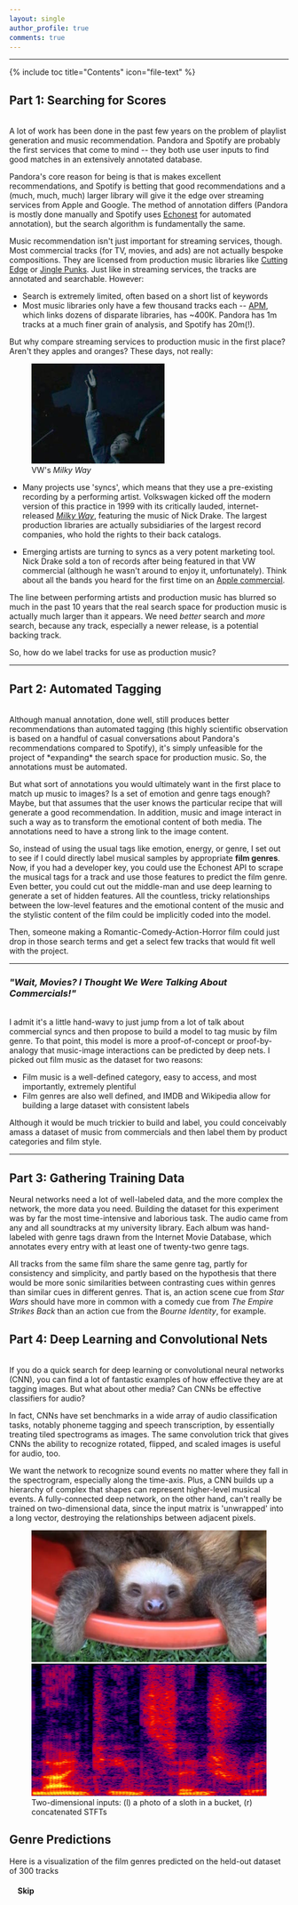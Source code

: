 ```yaml
---
layout: single
author_profile: true
comments: true
---
```


---

<script src="https://d3js.org/d3.v3.min.js" charset="utf-8"></script>
<script src="https://ajax.googleapis.com/ajax/libs/jquery/1.8.3/jquery.min.js"></script>
<script src="https://code.jquery.com/ui/1.9.2/jquery-ui.js"></script>

{% include toc title="Contents" icon="file-text" %}

## Part 1: Searching for Scores ##  
<br/>
A lot of work has been done in the past few years on the problem of playlist generation and music recommendation. Pandora and Spotify are probably the first services that come to mind -- they both use user inputs to find good matches in an extensively annotated database. 

Pandora's core reason for being is that is makes excellent recommendations, and Spotify is betting that good recommendations and a (much, much, much) larger library will give it the edge over streaming services from Apple and Google. The method of annotation differs (Pandora is mostly done manually and Spotify uses [Echonest](http://the.echonest.com) for automated annotation), but the search algorithm is fundamentally the same. 

Music recommendation isn't just important for streaming services, though. Most commercial tracks (for TV, movies, and ads) are not actually bespoke compositions. They are licensed from production music libraries like [Cutting Edge](http://cuttingedge.sourceaudio.com) or [Jingle Punks](http://jinglepunks.com). Just like in streaming services, the tracks are annotated and searchable. However:

* Search is extremely limited, often based on a short list of keywords
* Most music libraries only have a few thousand tracks each -- [APM](http://www.apmmusic.com), which links dozens of disparate libraries, has ~400K. Pandora has 1m tracks at a much finer grain of analysis, and Spotify has 20m(!).

But why compare streaming services to production music in the first place? Aren't they apples and oranges? These days, not really:

<figure class='align-right'>
	<img src='../images/pink_moon.jpg'>
	<figcaption>VW's <i>Milky Way</i></figcaption>
</figure>

* Many projects use 'syncs', which means that they use a pre-existing recording by a performing artist. Volkswagen kicked off the modern version of this practice in 1999 with its critically lauded, internet-released [*Milky Way*](https://www.youtube.com/watch?v=0nWuCZe4lSE), featuring the music of Nick Drake. The largest production libraries are actually subsidiaries of the largest record companies, who hold the rights to their back catalogs. 

* Emerging artists are turning to syncs as a very potent marketing tool. Nick Drake sold a ton of records after being featured in that VW commercial (although he wasn't around to enjoy it, unfortunately). Think about all the bands you heard for the first time on an [Apple commercial](http://www.applemusic.info).


The line between performing artists and production music has blurred so much in the past 10 years that the real search space for production music is actually much larger than it appears. We need *better* search and *more* search, because any track, especially a newer release, is a potential backing track. 

So, how do we label tracks for use as production music?

***

## Part 2: Automated Tagging ##
<br/>
Although manual annotation, done well, still produces better recommendations than automated tagging (this highly scientific observation is based on a handful of casual conversations about Pandora's recommendations compared to Spotify), it's simply unfeasible for the project of *expanding* the search space for production music. So, the annotations must be automated.

But what sort of annotations you would ultimately want in the first place to match up music to images? Is a set of emotion and genre tags enough? Maybe, but that assumes that the user knows the particular recipe that will generate a good recommendation. In addition, music and image interact in such a way as to transform the emotional content of both media. The annotations need to have a strong link to the image content. 

So, instead of using the usual tags like emotion, energy, or genre, I set out to see if I could directly label musical samples by appropriate **film genres**. Now, if you had a developer key, you could use the Echonest API to scrape the musical tags for a track and use those features to predict the film genre. Even better, you could cut out the middle-man and use deep learning to generate a set of hidden features. All the countless, tricky relationships between the low-level features and the emotional content of the music and the stylistic content of the film could be implicitly coded into the model.

Then, someone making a Romantic-Comedy-Action-Horror film could just drop in those search terms and get a select few tracks that would fit well with the project.

---

### *"Wait, Movies? I Thought We Were Talking About Commercials!"* ###
<br/>
I admit it's a little hand-wavy to just jump from a lot of talk about commercial syncs and then propose to build a model to tag music by film genre. To that point, this model is more a proof-of-concept or proof-by-analogy that music-image interactions can be predicted by deep nets. I picked out film music as the dataset for two reasons:

* Film music is a well-defined category, easy to access, and most importantly, extremely plentiful
* Film genres are also well defined, and IMDB and Wikipedia allow for building a large dataset with consistent labels

Although it would be much trickier to build and label, you could conceivably amass a dataset of music from commercials and then label them by product categories and film style.

***


## Part 3: Gathering Training Data ##

Neural networks need a lot of well-labeled data, and the more complex the network, the more data you need. Building the dataset for this experiment was by far the most time-intensive and laborious task. The audio came from any and all soundtracks at my university library. Each album was hand-labeled with genre tags drawn from the Internet Movie Database, which annotates every entry with at least one of twenty-two genre tags. 

All tracks from the same film share the same genre tag, partly for consistency and simplicity, and partly based on the hypothesis that there would be more sonic similarities between contrasting cues within genres than similar cues in different genres. That is, an action scene cue from *Star Wars* should have more in common with a comedy cue from *The Empire Strikes Back* than an action cue from the *Bourne Identity*, for example.

## Part 4: Deep Learning and Convolutional Nets ##
<br/>
If you do a quick search for deep learning or convolutional neural networks (CNN), you can find a lot of fantastic examples of how effective they are at tagging images. But what about other media? Can CNNs be effective classifiers for audio?

In fact, CNNs have set benchmarks in a wide array of audio classification tasks, notably phoneme tagging and speech transcription, by essentially treating tiled spectrograms as images. The same convolution trick that gives CNNs the ability to recognize rotated, flipped, and scaled images is useful for audio, too. 

We want the network to recognize sound events no matter where they fall in the spectrogram, especially along the time-axis. Plus, a CNN builds up a hierarchy of complex that shapes can represent higher-level musical events. A fully-connected deep network, on the other hand, can't really be trained on two-dimensional data, since the input matrix is 'unwrapped' into a long vector, destroying the relationships between adjacent pixels.

<figure class='half'>
	<img src='../images/sloth.jpg'>
	<img src='../images/spect.png'>
	<figcaption>Two-dimensional inputs: (l) a photo of a sloth in a bucket, (r) concatenated STFTs</figcaption>
</figure>

<h2>Genre Predictions</h2>
<p>Here is a visualization of the film genres predicted on the held-out dataset of 300 tracks</p>
<div id='chart' class='align-center'></div>
<h3 id='d3_title' style='margin-left: 15px; margin-top: 0px'></h3>
<h4 id='skip_btn' style='margin-left: 15px;cursor: pointer;'>Skip</h4>
    


<script type="text/javascript">  

console.log('script running')

var url = '../assets/data/pooling_dict.json'
	, margin = {top: 30, right: 10, bottom: 30, left: 10}
	, width = parseInt(d3.select('#chart').style('width'), 10)
	, width = width - margin.left - margin.right
	, height = 200 
	, barHeight = 20
	, spacing = 3
	, percent = d3.format('%')
	, i = 0
	, genres = ['Action','Adventure','Comedy','Crime','Drama','Fantasy','Musical','Romance','Thriller','Sci-Fi'];


var x = d3.scale.linear()
	.range([0, width])
	.domain([0, 1.0]); 

var y = d3.scale.ordinal();

var xAxis = d3.svg.axis()
	.scale(x)
	.tickFormat(percent);


var filmFn = function(d) {return d.Film};
var predFn = function(d) {return d.Predictions};
var targFn = function(d) {return d.Targets};
var cueFn = function(d) {return d.Cue};
var compFn = function(d) {return d.Composer};
var yearFn = function(d) {return parseInt(d.year)};


var chart = d3.select('#chart').append('svg')
	.style('width', (width + margin.left + margin.right) + 'px')
	.append('g')
	.attr('transform', 'translate(' + [margin.left, margin.top] + ')');

function load_and_render() {
	d3.json(url, function(error,d) {
		return d;
	}).get(function(err,json) {

		data = json[Math.floor(Math.random()*json.length)];

		song_title = data.Cue.slice(3,-4).replace('_',' ');

		console.log(data.Film);

		searchAndPlay(song_title,data.Film.slice(0,10));

		y.domain(d3.range(data['Predictions'].length))
			.rangeBands([0, data['Predictions'].length * barHeight]);

		x.domain([d3.min(data.Predictions)*0.9, d3.max(data.Predictions)]);


		height = y.rangeExtent()[1];
		d3.select(chart.node().parentNode)
			.style('height', (height + margin.top + margin.bottom) + 'px');

		document.getElementById("d3_title").innerHTML = '"'+song_title+'", from '+data.Film;


		var bars = chart.selectAll('.bar')
			.data(data['Predictions']);

		bars.exit().remove();

		bars.enter().append('g')
			.attr('class','bar')
			.attr('transform', function(d,i) {return 'translate(0,' + y(i) + ')'; });


		bars.append('rect')
			.attr('class','background')
			.attr('height', y.rangeBand())
			.attr('width',width);

		bars.append('rect')
			.attr('class', 'percent')
			.attr('height', y.rangeBand())
			.attr('width', function(d) {return x(d); })
			.style('fill', function(d,i) {return (data.Targets[i]) ? '#b8e0b8' : '#b8cce0'});

		bars.append('text')
        	.text(function(d,i) { return genres[i]; })
        	.attr('class', 'name')
        	.attr('y', y.rangeBand() - 5)
        	.attr('x', spacing);
	});
};


load_and_render();

var auto_step = setInterval(next, 15000);

function next() {
	updateData()
};

document.getElementById("skip_btn").addEventListener("click", function() {
	updateData();
	clearInterval(auto_step);
	auto_step = setInterval(next, 15000);
});

function updateData() {
	d3.json(url, function(error,d) {
		return d; 
	}).get(function(err,json) {

		audio.pause();

		data = json[Math.floor(Math.random()*json.length)];

		song_title = data.Cue.slice(3,-4).replace(/_/g,' ');

		console.log(data.Film);

		searchAndPlay(song_title,data.Film.slice(0,10));

		y.domain(d3.range(data['Predictions'].length))
			.rangeBands([0, data['Predictions'].length * barHeight]);

		x.domain([d3.min(data.Predictions)*0.9, d3.max(data.Predictions)]);

		height = y.rangeExtent()[1];
		d3.select(chart.node().parentNode)
			.style('height', (height + margin.top + margin.bottom) + 'px');

		document.getElementById("d3_title").innerHTML = '"'+data.Cue.slice(3,-4)+'", from '+data.Film;

		var bars = d3.selectAll('.bar')
			.data(data['Predictions']).transition();

		bars.select('.percent')
			.duration(function(d,i) {return i*300})
			.attr('width', function(d,i) {return x(d); })
			.style('fill', function(d,i) {return (data.Targets[i]) ? '#b8e0b8' : '#b8cce0'})
	});
};

function searchAndPlay(songName,albumName) {
    audio = new Audio();

    playSong(songName,albumName);

    function searchTracks(query) {
    	console.log(query)
        $.ajax({
            url: 'https://api.spotify.com/v1/search',
            data: {
                q: query,
                type: 'track'
            },
            success: function (response) {
                if (response.tracks.items.length) {
                    var track = response.tracks.items[0];
                    audio.src = track.preview_url;
                    audio.play();
                    document.getElementById("skip_btn").innerHTML = 'Playing...Click to Skip'
                    console.log(track.name,track.album,track.artist)

                }
                else {
                	document.getElementById("skip_btn").innerHTML = 'Not Found: Click to Skip'
                	audio.pause()
                }
            }
        });
    }

    function playSong(songName, albumName) {
        var query = '"'+songName+'"';
        if (albumName) {
            query += ' album:' + albumName;
        };

        searchTracks(query);
    };
};
